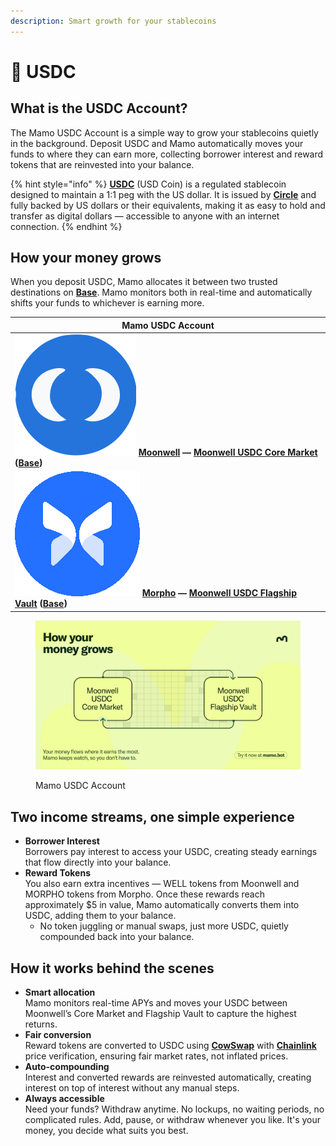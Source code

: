 ```yaml
---
description: Smart growth for your stablecoins
---
```


# 🔵 USDC

## What is the USDC Account?

The Mamo USDC Account is a simple way to grow your stablecoins quietly in the background. Deposit USDC and Mamo automatically moves your funds to where they can earn more, collecting borrower interest and reward tokens that are reinvested into your balance.

{% hint style="info" %}
[**USDC**](https://www.circle.com/usdc) (USD Coin) is a regulated stablecoin designed to maintain a 1:1 peg with the US dollar. It is issued by [**Circle**](https://www.circle.com/usdc) and fully backed by US dollars or their equivalents, making it as easy to hold and transfer as digital dollars — accessible to anyone with an internet connection.
{% endhint %}

## How your money grows

When you deposit USDC, Mamo allocates it between two trusted destinations on [**Base**](https://www.base.org/). Mamo monitors both in real-time and automatically shifts your funds to whichever is earning more.

| Mamo USDC Account                                                                                                                                                                                                                                   |
| --------------------------------------------------------------------------------------------------------------------------------------------------------------------------------------------------------------------------------------------------- |
| <img src="../.gitbook/assets/moonwell-logo (1).svg" alt="" data-size="line"> [**Moonwell**](https://moonwell.fi/) **—** [**Moonwell USDC Core Market**](https://moonwell.fi/markets/supply/base/usdc) **(**[**Base**](https://www.base.org/)**)**   |
| <img src="../.gitbook/assets/image (1) (1) (1).png" alt="" data-size="line"> [**Morpho**](https://morpho.org/) **—** [**Moonwell USDC Flagship Vault**](https://moonwell.fi/vaults/deposit/base/mwusdc) **(**[**Base**](https://www.base.org/)**)** |

<figure><img src="../.gitbook/assets/Twitter post - 23.png" alt=""><figcaption><p>Mamo USDC Account</p></figcaption></figure>

## Two income streams, one simple experience

* **Borrower Interest**\
  Borrowers pay interest to access your USDC, creating steady earnings that flow directly into your balance.
* **Reward Tokens**\
  You also earn extra incentives — WELL tokens from Moonwell and MORPHO tokens from Morpho. Once these rewards reach approximately $5 in value, Mamo automatically converts them into USDC, adding them to your balance.
  * No token juggling or manual swaps, just more USDC, quietly compounded back into your balance.

## How it works behind the scenes

* **Smart allocation**\
  Mamo monitors real-time APYs and moves your USDC between Moonwell’s Core Market and Flagship Vault to capture the highest returns.
* **Fair conversion**\
  Reward tokens are converted to USDC using [**CowSwap**](https://swap.cow.fi/) with [**Chainlink**](https://chain.link/) price verification, ensuring fair market rates, not inflated prices.
* **Auto-compounding**\
  Interest and converted rewards are reinvested automatically, creating interest on top of interest without any manual steps.
* **Always accessible**\
  Need your funds? Withdraw anytime. No lockups, no waiting periods, no complicated rules. Add, pause, or withdraw whenever you like. It's your money, you decide what suits you best.
